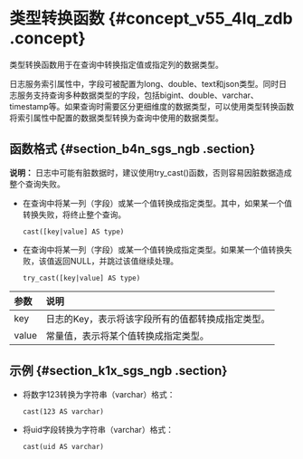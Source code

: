 # 类型转换函数 {#concept_v55_4lq_zdb .concept}

类型转换函数用于在查询中转换指定值或指定列的数据类型。

日志服务索引属性中，字段可被配置为long、double、text和json类型。同时日志服务支持查询多种数据类型的字段，包括bigint、double、varchar、timestamp等。如果查询时需要区分更细维度的数据类型，可以使用类型转换函数将索引属性中配置的数据类型转换为查询中使用的数据类型。

## 函数格式 {#section_b4n_sgs_ngb .section}

**说明：** 日志中可能有脏数据时，建议使用try\_cast\(\)函数，否则容易因脏数据造成整个查询失败。

-   在查询中将某一列（字段）或某一个值转换成指定类型。其中，如果某一个值转换失败，将终止整个查询。

    ```
    cast([key|value] AS type)
    ```

-   在查询中将某一列（字段）或某一个值转换成指定类型。如果某一个值转换失败，该值返回NULL，并跳过该值继续处理。

    ```
    try_cast([key|value] AS type)
    ```


|参数|说明|
|:-|:-|
|key|日志的Key，表示将该字段所有的值都转换成指定类型。|
|value|常量值，表示将某个值转换成指定类型。|

## 示例 {#section_k1x_sgs_ngb .section}

-   将数字123转换为字符串（varchar）格式：

    ```
    cast(123 AS varchar)
    ```

-   将uid字段转换为字符串（varchar）格式：

    ```
    cast(uid AS varchar)
    ```


